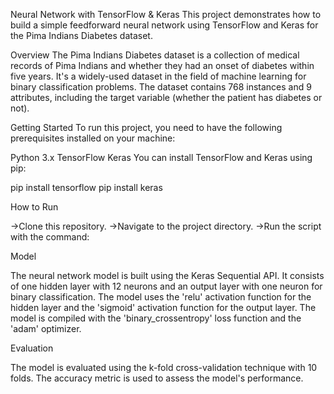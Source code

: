 Neural Network with TensorFlow & Keras
This project demonstrates how to build a simple feedforward neural network using TensorFlow and Keras for the Pima Indians Diabetes dataset.

Overview
The Pima Indians Diabetes dataset is a collection of medical records of Pima Indians and whether they had an onset of diabetes within five years. It's a widely-used dataset in the field of machine learning for binary classification problems. The dataset contains 768 instances and 9 attributes, including the target variable (whether the patient has diabetes or not).

Getting Started
To run this project, you need to have the following prerequisites installed on your machine:

Python 3.x
TensorFlow
Keras
You can install TensorFlow and Keras using pip:

pip install tensorflow
pip install keras

How to Run

->Clone this repository.
->Navigate to the project directory.
->Run the script with the command:

Model

The neural network model is built using the Keras Sequential API. It consists of one hidden layer with 12 neurons and an output layer with one neuron for binary classification. The model uses the 'relu' activation function for the hidden layer and the 'sigmoid' activation function for the output layer. The model is compiled with the 'binary_crossentropy' loss function and the 'adam' optimizer.

Evaluation

The model is evaluated using the k-fold cross-validation technique with 10 folds. The accuracy metric is used to assess the model's performance.
